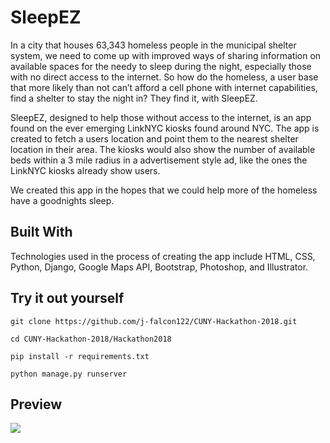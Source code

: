 # SleepEZ

In a city that houses 63,343 homeless people in the municipal shelter system, we need to come up with improved ways of sharing information on available spaces for the needy to sleep during the night, especially those with no direct access to the internet. So how do the homeless, a user base that more likely than not can’t afford a cell phone with internet capabilities, find a shelter to stay the night in? They find it, with SleepEZ.


SleepEZ, designed to help those without access to the internet, is an app found on the ever emerging LinkNYC kiosks found around NYC. The app is created to fetch a users location and point them to the nearest shelter location in their area. The kiosks would also show the number of available beds within a 3 mile radius in a advertisement style ad, like the ones the LinkNYC kiosks already show users. 


We created this app in the hopes that we could help more of the homeless have a goodnights sleep.

## Built With 

Technologies used in the process of creating the app include HTML, CSS, Python, Django, Google Maps API, Bootstrap, Photoshop, and Illustrator.

## Try it out yourself

`git clone https://github.com/j-falcon122/CUNY-Hackathon-2018.git`

`cd CUNY-Hackathon-2018/Hackathon2018`

`pip install -r requirements.txt`

`python manage.py runserver`

## Preview 

<img src="https://user-images.githubusercontent.com/23161228/39408392-7f9ad064-4ba3-11e8-80ee-a799aa094b40.png">
